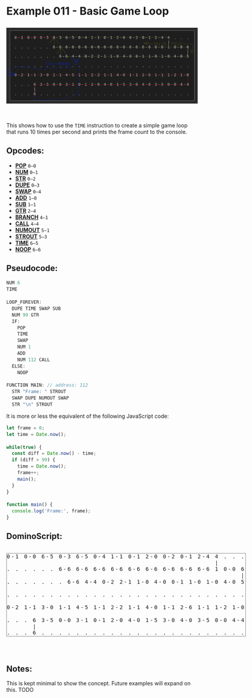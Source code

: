 Example 011 - Basic Game Loop
=======================================

<img style="margin: 0.5rem 0 2rem;" src="../docs/example-011-flow.png" alt="Dominos" width="900">

This shows how to use the `TIME` instruction to create a simple game loop that runs 10 times per second and prints the frame count to the console.
 
## Opcodes:
- [**POP**](../readme.md#pop) `0—0`
- [**NUM**](../readme.md#num) `0—1`
- [**STR**](../readme.md#str) `0—2`
- [**DUPE**](../readme.md#dupe) `0—3`
- [**SWAP**](../readme.md#swap) `0—4`
- [**ADD**](../readme.md#add) `1—0`
- [**SUB**](../readme.md#sub) `1—1`
- [**GTR**](../readme.md#gtr) `2—4`
- [**BRANCH**](../readme.md#branch) `4—1`
- [**CALL**](../readme.md#call) `4—4`
- [**NUMOUT**](../readme.md#numout) `5—1`
- [**STROUT**](../readme.md#strout) `5—3`
- [**TIME**](../readme.md#time) `6—5`
- [**NOOP**](../readme.md#noop) `6—6`

## Pseudocode:

```js
NUM 6
TIME

LOOP_FOREVER:
  DUPE TIME SWAP SUB
  NUM 99 GTR
  IF:
    POP
    TIME
    SWAP
    NUM 1
    ADD
    NUM 112 CALL
  ELSE:
    NOOP

FUNCTION MAIN: // address: 112
  STR "Frame: " STROUT
  SWAP DUPE NUMOUT SWAP
  STR "\n" STROUT
```

It is more or less the equivalent of the following JavaScript code:

```js
let frame = 0;
let time = Date.now();

while(true) {
  const diff = Date.now() - time;
  if (diff > 99) {
    time = Date.now();
    frame++;
    main();
  }
}

function main() {
  console.log('Frame:', frame);
}
```

## DominoScript:

<pre class="ds">
0-1 0-0 6-5 0-3 6-5 0-4 1-1 0-1 2-0 0-2 0-1 2-4 4 . . .
                                                |      
. . . . . . 6-6 6-6 6-6 6-6 6-6 6-6 6-6 6-6 6-6 1 0-0 6
                                                      |
. . . . . . . 6-6 4-4 0-2 2-1 1-0 4-0 0-1 1-0 1-0 4-0 5
                                                       
. . . . . . . . . . . . . . . . . . . . . . . . . . . .
                                                       
0-2 1-1 3-0 1-1 4-5 1-1 2-2 1-1 4-0 1-1 2-6 1-1 1-2 1-0
                                                       
. . . 6 3-5 0-0 3-1 0-1 2-0 4-0 1-5 3-0 4-0 3-5 0-0 4-4
      |                                                
. . . 6 . . . . . . . . . . . . . . . . . . . . . . . .
</pre>

## Notes:
This is kept minimal to show the concept. Future examples will expand on this. TODO

<style>
  .ds {position: relative;line-height: 1.2;letter-spacing: 3px;border: 1px solid gray;margin-bottom: 2.5rem;display: inline-block;}
</style>
